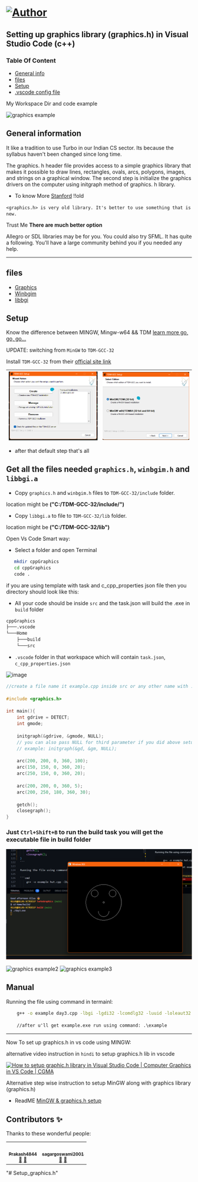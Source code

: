 # [![Author](https://img.shields.io/badge/Auther---Ullas-blu)](https://img.shields.io/badge/Auther---Ullas-blu?utm_source=github.com&utm_medium=campaign&utm_content=button&utm_campaign=dmhendricks%2Ffile-icon-vectors)

## Setting up graphics library (graphics.h) in Visual Studio Code (c++)

### Table Of Content

- [General info](#general-info)
- [files](#files)
- [Setup](#setup)
- [.vscode config file](https://github.com/ullaskunder3/graphics.h-setup)

My Workspace Dir and code example

![graphics example](https://user-images.githubusercontent.com/66258652/133918954-18751ba6-5487-4b38-9842-e5fce2dcf482.png)

## General information

It like a tradition to use Turbo in our Indian CS sector.
Its because the syllabus haven't been changed since long time.

The graphics. h header file provides access to a simple graphics library that makes it possible to draw lines, rectangles, ovals, arcs, polygons, images, and strings on a graphical window. The second step is initialize the graphics drivers on the computer using initgraph method of graphics. h library.

- To know More [Stanford](https://web.stanford.edu/class/archive/cs/cs106b/cs106b.1126/materials/cppdoc/graphics.html) !!old

`<graphics.h> is very old library. It's better to use something that is new.`

Trust Me **There are much better option**

Allegro or SDL libraries may be for you.
You could also try SFML. It has quite a following. You'll have a large community behind you if you needed any help.

--------------------------------------------------

## files

- [Graphics](./graphics.h)
- [Winbgim](./winbgim.h)
- [libbgi](./libbgi.a)

## Setup

Know the difference between MINGW, Mingw-w64 && TDM [learn more go, go, go...](https://github.com/ullaskunder3/cpp-setup-vsCode#setup)

UPDATE:
switching from `MinGW` to `TDM-GCC-32`

Install `TDM-GCC-32` from their [official site link](https://jmeubank.github.io/tdm-gcc/)

|![step1](./step1.png)|![step1](./step2.png)|
|--|--|

- after that default step that's all

## Get all the files needed `graphics.h`, `winbgim.h` and `libbgi.a`

- Copy `graphics.h` and `winbgim.h` files to `TDM-GCC-32/include` folder.

location might be **("C:/TDM-GCC-32/include/")**

- Copy `libbgi.a` to file to `TDM-GCC-32/lib` folder.

location might be **("C:/TDM-GCC-32/lib")**

Open Vs Code Smart way:

- Select a folder and open Terminal

```bash
   mkdir cppGraphics
   cd cppGraphics
   code .
```

if you are using template with task and c_cpp_properties json file then you directory should look like this:

- All your code should be inside `src` and the task.json will build the .exe in `build` folder

```cmd
cppGraphics
├───.vscode
└───Home
    ├───build
    └───src
```

- `.vscode` folder in that workspace which will contain `task.json`, `c_cpp_properties.json`

![image](https://user-images.githubusercontent.com/66258652/133919065-0f524b26-cb2f-4aef-a19c-367a329188cd.png)

```cpp
//create a file name it example.cpp inside src or any other name with .cpp extension

#include <graphics.h>

int main(){
    int gdrive = DETECT;
    int gmode;

    initgraph(&gdrive, &gmode, NULL);
    // you can also pass NULL for third parameter if you did above setup successfully
    // example: initgraph(&gd, &gm, NULL);

    arc(200, 200, 0, 360, 100);
    arc(150, 150, 0, 360, 20);
    arc(250, 150, 0, 360, 20);

    arc(200, 200, 0, 360, 5);
    arc(200, 250, 180, 360, 30);

    getch();
    closegraph();
}
```

### Just `Ctrl+Shift+B` to run the build task you will get the executable file in build folder

![image](./output.png)

![graphics example2](https://user-images.githubusercontent.com/66258652/133919626-3cd671e5-36e4-4315-b4bf-951563fc6913.png)
![graphics example3](https://user-images.githubusercontent.com/66258652/133919648-c5745fd9-4fb4-49f5-9ca2-2d7b5f54fd85.png)

## Manual

Running the file using command in termainl:

```cmd
    g++ -o example day3.cpp -lbgi -lgdi32 -lcomdlg32 -luuid -loleaut32 -lole32

    //after u'll get example.exe run using command: .\example
```

---

Now To set up graphics.h in vs code using MINGW:

alternative video instruction in `hindi` to setup graphics.h lib in vscode

[<img src="https://i.imgur.com/P8xiypZ.png" alt="How to setup graphic.h library in Visual Studio Code | Computer Graphics in VS Code | CGMA " width="50%" />](https://www.youtube.com/embed/ijrNSHwXDAc "How to setup graphic.h library in Visual Studio Code | Computer Graphics in VS Code | CGMA" )

 Alternative step wise instruction to setup MinGW along with graphics library (graphics.h)

- ReadME [MinGW & graphics.h setup](https://github.com/sagargoswami2001/Setup-Graphics.h-for-Visual-Studio-Code/blob/main/README.md)

## Contributors ✨

Thanks to these wonderful people:

<!-- ALL-CONTRIBUTORS-LIST:START - Do not remove or modify this section -->
<!-- prettier-ignore-start -->
<!-- markdownlint-disable -->
<table>
  <tr>
    <td align="center"><a href="https://github.com/Prakash4844"><img src="https://avatars.githubusercontent.com/u/81550376?v=4" width="100px;" alt=""/><br /><sub><b>Prakash4844</b></sub></a><br />
    <a href="#question-Prakash4844" title="Answering Questions">💬</a> <a href="https://github.com/ullaskunder3/Solution-to-graphics.h/commits?author=Prakash4844" title="Documentation">📖</a>
     <td align="center"><a href="https://github.com/sagargoswami2001"><img src="https://avatars.githubusercontent.com/u/88379870?v=4" width="100px;" alt=""/><br /><sub><b>sagargoswami2001</b></sub></a><br />
    <a href="#question-sagargoswami2001" title="Answering Questions">💬</a> <a href="https://github.com/ullaskunder3/Solution-to-graphics.h/commits?author=sagargoswami2001" title="Documentation">📖</a>
  </tr>

</table>
"# Setup_graphics.h" 

